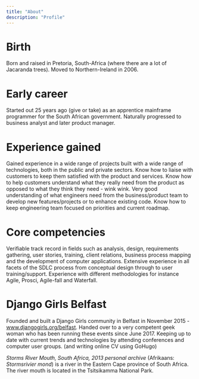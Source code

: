 ```yaml
---
title: "About"
description: "Profile"
---
```

# Birth
Born and raised in Pretoria, South-Africa (where there are a lot of Jacaranda trees). Moved to Northern-Ireland in 2006.

# Early career
Started out 25 years ago (give or take) as an apprentice mainframe programmer for the South African government. Naturally progressed to business analyst and later product manager.

# Experience gained
Gained experience in a wide range of projects built with a wide range of technologies, both in the public and private sectors.  Know how to liaise with customers to keep them satisfied with the product and services. Know how to help customers understand what they really need from the product as opposed to what they think they need - wink wink. Very good understanding of what engineers need from the business/product team to develop new features/projects or to enhance existing code. Know how to keep engineering team focused on priorities and current roadmap.

# Core competencies
Verifiable track record in fields such as analysis, design, requirements gathering, user stories, training, client relations, business process mapping and the development of computer applications. Extensive experience in all facets of the SDLC process from conceptual design through to user training/support. Experience with different methodologies for instance Agile, Prosci, Agile-fall and Waterfall.  

# Django Girls Belfast
Founded and built a Django Girls community in Belfast in November 2015 - www.djangogirls.org/belfast. Handed over to a very competent geek woman who has been running these events since June 2017. Keeping up to date with current trends and technologies by attending conferences and computer user groups. (and writing online CV using GoHugo)

_Storms River Mouth, South Africa, 2013 personal archive_ (Afrikaans: _Stormsrivier mond_) is a river in the Eastern Cape province of South Africa. The river mouth is located in the Tsitsikamma National Park.  
